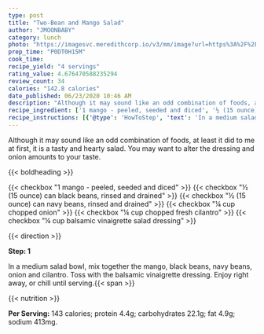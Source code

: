 ```yaml
---
type: post
title: "Two-Bean and Mango Salad"
author: "JMOONBABY"
category: lunch
photo: "https://imagesvc.meredithcorp.io/v3/mm/image?url=https%3A%2F%2Fimages.media-allrecipes.com%2Fuserphotos%2F4480194.jpg"
prep_time: "P0DT0H15M"
cook_time: 
recipe_yield: "4 servings"
rating_value: 4.676470588235294
review_count: 34
calories: "142.8 calories"
date_published: 06/23/2020 10:46 AM
description: "Although it may sound like an odd combination of foods, at least it did to me at first, it is a tasty and hearty salad. You may want to alter the dressing and onion amounts to your taste."
recipe_ingredient: ['1 mango - peeled, seeded and diced', '½ (15 ounce) can black beans, rinsed and drained', '½ (15 ounce) can navy beans, rinsed and drained', '¼ cup chopped onion', '¼ cup chopped fresh cilantro', '¼ cup balsamic vinaigrette salad dressing']
recipe_instructions: [{'@type': 'HowToStep', 'text': 'In a medium salad bowl, mix together the mango, black beans, navy beans, onion and cilantro. Toss with the balsamic vinaigrette dressing. Enjoy right away, or chill until serving.\n'}]
---
```


Although it may sound like an odd combination of foods, at least it did to me at first, it is a tasty and hearty salad. You may want to alter the dressing and onion amounts to your taste. 

{{< boldheading >}}

{{< checkbox "1  mango - peeled, seeded and diced" >}}
{{< checkbox "½ (15 ounce) can black beans, rinsed and drained" >}}
{{< checkbox "½ (15 ounce) can navy beans, rinsed and drained" >}}
{{< checkbox "¼ cup chopped onion" >}}
{{< checkbox "¼ cup chopped fresh cilantro" >}}
{{< checkbox "¼ cup balsamic vinaigrette salad dressing" >}}


{{< direction >}}

**Step: 1**

In a medium salad bowl, mix together the mango, black beans, navy beans, onion and cilantro. Toss with the balsamic vinaigrette dressing. Enjoy right away, or chill until serving.{{< span >}}

{{< nutrition >}}

**Per Serving:** 143 calories; protein 4.4g; carbohydrates 22.1g; fat 4.9g; sodium 413mg.